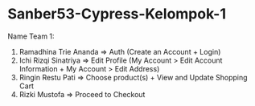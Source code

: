 # Sanber53-Cypress-Kelompok-1

Name Team 1:
1. Ramadhina Trie Ananda => Auth (Create an Account + Login) 
2. Ichi Rizqi Sinatriya => Edit Profile (My Account > Edit Account Information + My Account > Edit Address)
3. Ringin Restu Pati => Choose product(s) + View and Update Shopping Cart 
4. Rizki Mustofa => Proceed to Checkout